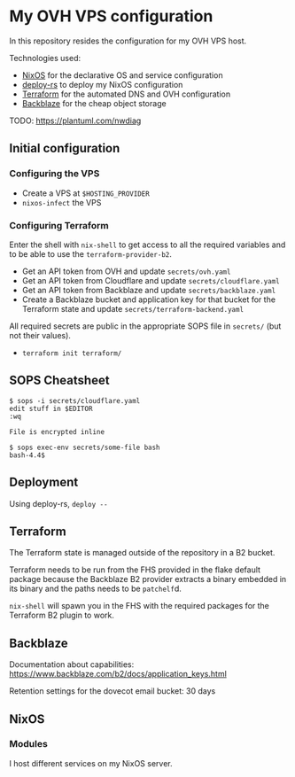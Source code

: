 # My OVH VPS configuration

In this repository resides the configuration for my OVH VPS host.

Technologies used:

- [NixOS](https://nixos.org) for the declarative OS and service configuration
- [deploy-rs](https://github.com/serokel/deploy-rs) to deploy my NixOS configuration
- [Terraform](https://terraform.io) for the automated DNS and OVH configuration
- [Backblaze](https://www.backblaze.com) for the cheap object storage


TODO: https://plantuml.com/nwdiag


## Initial configuration

### Configuring the VPS

- Create a VPS at `$HOSTING_PROVIDER`
- `nixos-infect` the VPS

### Configuring Terraform

Enter the shell with `nix-shell` to get access to all the required variables
and to be able to use the `terraform-provider-b2`.

- Get an API token from OVH and update `secrets/ovh.yaml`
- Get an API token from Cloudflare and update `secrets/cloudflare.yaml`
- Get an API token from Backblaze and update `secrets/backblaze.yaml`
- Create a Backblaze bucket and application key for that bucket for the
  Terraform state and update `secrets/terraform-backend.yaml`

All required secrets are public in the appropriate SOPS file in `secrets/`
(but not their values).

- `terraform init terraform/`

## SOPS Cheatsheet

``` console
$ sops -i secrets/cloudflare.yaml
edit stuff in $EDITOR
:wq

File is encrypted inline
```

``` console
$ sops exec-env secrets/some-file bash
bash-4.4$
```

## Deployment

Using deploy-rs, `deploy --`

## Terraform

The Terraform state is managed outside of the repository in a B2 bucket.

Terraform needs to be run from the FHS provided in the flake default package
because the Backblaze B2 provider extracts a binary embedded in its binary
and the paths needs to be `patchelf`d.

`nix-shell` will spawn you in the FHS with the required packages for the
Terraform B2 plugin to work.

## Backblaze

Documentation about capabilities:
<https://www.backblaze.com/b2/docs/application_keys.html>

Retention settings for the dovecot email bucket: 30 days

## NixOS

### Modules

I host different services on my NixOS server.
